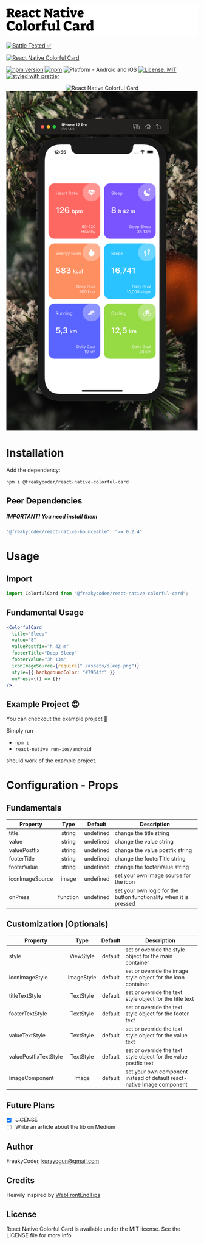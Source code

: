 <img alt="React Native Colorful Card" src="assets/logo.png" width="1050"/>

[![Battle Tested ✅](https://img.shields.io/badge/-Battle--Tested%20%E2%9C%85-03666e?style=for-the-badge)](https://github.com/WrathChaos/react-native-colorful-card)

[![React Native Colorful Card](https://img.shields.io/badge/-Fully%20customizable%20colorful%20card%20component%20for%20React%20Native.-orange?style=for-the-badge)](https://github.com/WrathChaos/react-native-colorful-card)

[![npm version](https://img.shields.io/npm/v/@freakycoder/react-native-colorful-card.svg?style=for-the-badge)](https://www.npmjs.com/package/@freakycoder/react-native-colorful-card)
[![npm](https://img.shields.io/npm/dt/@freakycoder/react-native-colorful-card.svg?style=for-the-badge)](https://www.npmjs.com/package/@freakycoder/react-native-colorful-card)
![Platform - Android and iOS](https://img.shields.io/badge/platform-Android%20%7C%20iOS-blue.svg?style=for-the-badge)
[![License: MIT](https://img.shields.io/badge/License-MIT-green.svg?style=for-the-badge)](https://opensource.org/licenses/MIT)
[![styled with prettier](https://img.shields.io/badge/styled_with-prettier-ff69b4.svg?style=for-the-badge)](https://github.com/prettier/prettier)

<p align="center">
  <img alt="React Native Colorful Card"
        src="assets/Screenshots/react-native-colorful-card.gif" />
  <img alt="React Native Colorful Card"
        src="assets/Screenshots/react-native-colorful-card.png" />
</p>

# Installation

Add the dependency:

```bash
npm i @freakycoder/react-native-colorful-card
```

## Peer Dependencies

<h5><i>IMPORTANT! You need install them</i></h5>

```js
"@freakycoder/react-native-bounceable": ">= 0.2.4"
```

# Usage

## Import

```jsx
import ColorfulCard from "@freakycoder/react-native-colorful-card";
```

## Fundamental Usage

```jsx
<ColorfulCard
  title="Sleep"
  value="8"
  valuePostfix="h 42 m"
  footerTitle="Deep Sleep"
  footerValue="3h 13m"
  iconImageSource={require("./assets/sleep.png")}
  style={{ backgroundColor: "#7954ff" }}
  onPress={() => {}}
/>
```

## Example Project 😍

You can checkout the example project 🥰

Simply run

- `npm i`
- `react-native run-ios/android`

should work of the example project.

# Configuration - Props

## Fundamentals

| Property        |   Type   |  Default  | Description                                                        |
| --------------- | :------: | :-------: | ------------------------------------------------------------------ |
| title           |  string  | undefined | change the title string                                            |
| value           |  string  | undefined | change the value string                                            |
| valuePostfix    |  string  | undefined | change the value postfix string                                    |
| footerTitle     |  string  | undefined | change the footerTitle string                                      |
| footerValue     |  string  | undefined | change the footerValue string                                      |
| iconImageSource |  image   | undefined | set your own image source for the icon                             |
| onPress         | function | undefined | set your own logic for the button functionality when it is pressed |

## Customization (Optionals)

| Property              |    Type    | Default | Description                                                            |
| --------------------- | :--------: | :-----: | ---------------------------------------------------------------------- |
| style                 | ViewStyle  | default | set or override the style object for the main container                |
| iconImageStyle        | ImageStyle | default | set or override the image style object for the icon container          |
| titleTextStyle        | TextStyle  | default | set or override the text style object for the title text               |
| footerTextStyle       | TextStyle  | default | set or override the text style object for the footer text              |
| valueTextStyle        | TextStyle  | default | set or override the text style object for the value text               |
| valuePostfixTextStyle | TextStyle  | default | set or override the text style object for the value postfix text       |
| ImageComponent        |   Image    | default | set your own component instead of default react-native Image component |

## Future Plans

- [x] ~~LICENSE~~
- [ ] Write an article about the lib on Medium

## Author

FreakyCoder, kurayogun@gmail.com

## Credits

Heavily inspired by [WebFrontEndTips](http://webfrontendtips.blogspot.com/2020/01/how-to-design-fitness-app-ui-in-sketch.html)

## License

React Native Colorful Card is available under the MIT license. See the LICENSE file for more info.
